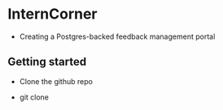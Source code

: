 # InternCorner
* Creating a Postgres-backed feedback management portal


## Getting started 

* Clone the github repo 
- git clone 
